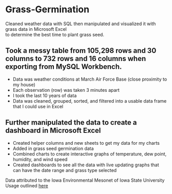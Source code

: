 # Grass-Germination
Cleaned weather data with SQL then manipulated and visualized it with grass data in Microsoft Excel  
to determine the best time to plant grass seed.  

## Took a messy table from 105,298 rows and 30 columns to 732 rows and 16 columns when exporting from MySQL Workbench.
  - Data was weather conditions at March Air Force Base (close proximity to my house)
  - Each observation (row) was taken 3 minutes apart
  - I took the last 10 years of data
  - Data was cleaned, grouped, sorted, and filtered into a usable data frame that I could use in Excel

## Further manipulated the data to create a dashboard in Microsoft Excel
  - Created helper columns and new sheets to get my data for my charts
  - Added in grass seed germination data
  - Combined charts to create interactive graphs of temperature, dew point, humidity, and wind speed
  - Created dashboards to see all the data with live updating graphs that can have the date range and grass type selected


Data attributed to the Iowa Environmental Mesonet of Iowa State University
Usage outlined [here](https://mesonet.agron.iastate.edu/disclaimer.php)
